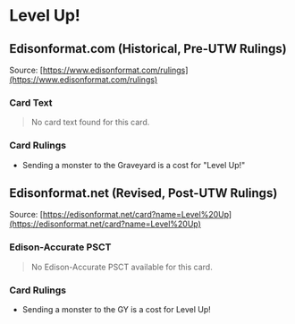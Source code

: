 # Level Up!

## Edisonformat.com (Historical, Pre-UTW Rulings)

Source: [https://www.edisonformat.com/rulings](https://www.edisonformat.com/rulings)

### Card Text

> No card text found for this card.

### Card Rulings

*   Sending a monster to the Graveyard is a cost for "Level Up!"

## Edisonformat.net (Revised, Post-UTW Rulings)

Source: [https://edisonformat.net/card?name=Level%20Up](https://edisonformat.net/card?name=Level%20Up)

### Edison-Accurate PSCT

> No Edison-Accurate PSCT available for this card.

### Card Rulings

*   Sending a monster to the GY is a cost for Level Up!
            